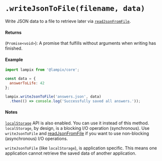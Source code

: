 # `.writeJsonToFile(filename, data)`

Write JSON data to a file to retrieve later via [`readJsonFromFile`](./readJsonFromFile.md).

#### Returns

(`Promise<void>`): A promise that fulfills without arguments when writing has finished.

#### Example

```js
import lampix from '@lampix/core';

const data = {
  answerToLife: 42
};

lampix.writeJsonToFile('answers.json', data)
  .then(() => console.log('Successfully saved all answers.'));
```

#### Notes

[`localStorage`](https://developer.mozilla.org/en-US/docs/Web/API/Window/localStorage) API is also enabled. You can use it instead of this method.
`localStorage`, by design, is a blocking I/O operation (synchronous). Use `writeJsonToFile` and [readJsonFromFile](./readJsonFromFile.md) if you want to use non-blocking (asynchronous) I/O operations.

`writeJsonToFile` (like `localStorage`), is application specific. This means one application cannot retrieve the saved data of another application.
